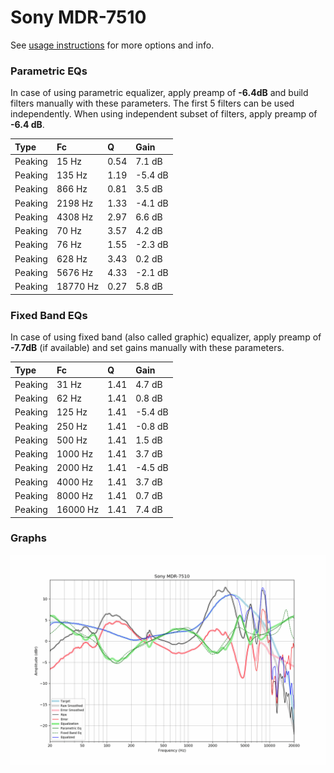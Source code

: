 # Sony MDR-7510
See [usage instructions](https://github.com/jaakkopasanen/AutoEq#usage) for more options and info.

### Parametric EQs
In case of using parametric equalizer, apply preamp of **-6.4dB** and build filters manually
with these parameters. The first 5 filters can be used independently.
When using independent subset of filters, apply preamp of **-6.4 dB**.

| Type    | Fc       |    Q | Gain    |
|:--------|:---------|:-----|:--------|
| Peaking | 15 Hz    | 0.54 | 7.1 dB  |
| Peaking | 135 Hz   | 1.19 | -5.4 dB |
| Peaking | 866 Hz   | 0.81 | 3.5 dB  |
| Peaking | 2198 Hz  | 1.33 | -4.1 dB |
| Peaking | 4308 Hz  | 2.97 | 6.6 dB  |
| Peaking | 70 Hz    | 3.57 | 4.2 dB  |
| Peaking | 76 Hz    | 1.55 | -2.3 dB |
| Peaking | 628 Hz   | 3.43 | 0.2 dB  |
| Peaking | 5676 Hz  | 4.33 | -2.1 dB |
| Peaking | 18770 Hz | 0.27 | 5.8 dB  |

### Fixed Band EQs
In case of using fixed band (also called graphic) equalizer, apply preamp of **-7.7dB**
(if available) and set gains manually with these parameters.

| Type    | Fc       |    Q | Gain    |
|:--------|:---------|:-----|:--------|
| Peaking | 31 Hz    | 1.41 | 4.7 dB  |
| Peaking | 62 Hz    | 1.41 | 0.8 dB  |
| Peaking | 125 Hz   | 1.41 | -5.4 dB |
| Peaking | 250 Hz   | 1.41 | -0.8 dB |
| Peaking | 500 Hz   | 1.41 | 1.5 dB  |
| Peaking | 1000 Hz  | 1.41 | 3.7 dB  |
| Peaking | 2000 Hz  | 1.41 | -4.5 dB |
| Peaking | 4000 Hz  | 1.41 | 3.7 dB  |
| Peaking | 8000 Hz  | 1.41 | 0.7 dB  |
| Peaking | 16000 Hz | 1.41 | 7.4 dB  |

### Graphs
![](./Sony%20MDR-7510.png)